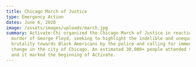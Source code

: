 ```yaml
---
title: Chicago March of Justice
type: Emergency Action
dates: June 6, 2020
image: /assets/images/uploads/march.jpg
summary: Activate:Chi organized the Chicago March of Justice in reaction to the
  murder of George Floyd, seeking to highlight the indelible and unequal
  brutality towards Black Americans by the police and calling for immediate
  change in the city of Chicago. An estimated 30,000+ people attended the march,
  and it marked the beginning of Activate.
---
```

